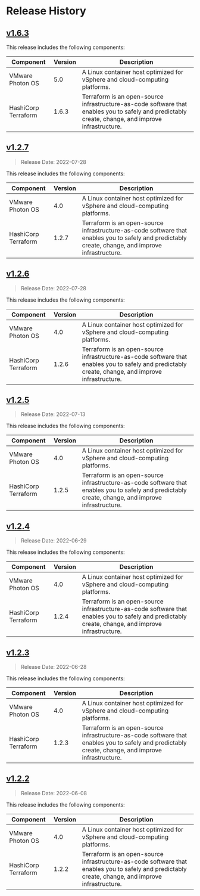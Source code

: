 # Release History

## [v1.6.3](https://github.com/tenthrtyam/container-terraform/releases/tag/v1.6.3)

This release includes the following components:

Component | Version | Description
---------|----------|----------
VMware Photon OS | 5.0 | A Linux container host optimized for vSphere and cloud-computing platforms.
HashiCorp Terraform | 1.6.3 | Terraform is an open-source infrastructure-as-code software that enables you to safely and predictably create, change, and improve infrastructure.

## [v1.2.7](https://github.com/tenthrtyam/container-terraform/releases/tag/v1.2.7)

> Release Date: 2022-07-28

This release includes the following components:

Component | Version | Description
---------|----------|----------
VMware Photon OS | 4.0 | A Linux container host optimized for vSphere and cloud-computing platforms.
HashiCorp Terraform | 1.2.7 | Terraform is an open-source infrastructure-as-code software that enables you to safely and predictably create, change, and improve infrastructure.

## [v1.2.6](https://github.com/tenthrtyam/container-terraform/releases/tag/v1.2.6)

> Release Date: 2022-07-28

This release includes the following components:

Component | Version | Description
---------|----------|----------
VMware Photon OS | 4.0 | A Linux container host optimized for vSphere and cloud-computing platforms.
HashiCorp Terraform | 1.2.6 | Terraform is an open-source infrastructure-as-code software that enables you to safely and predictably create, change, and improve infrastructure.

## [v1.2.5](https://github.com/tenthrtyam/container-terraform/releases/tag/v1.2.5)

> Release Date: 2022-07-13

This release includes the following components:

Component | Version | Description
---------|----------|----------
VMware Photon OS | 4.0 | A Linux container host optimized for vSphere and cloud-computing platforms.
HashiCorp Terraform | 1.2.5 | Terraform is an open-source infrastructure-as-code software that enables you to safely and predictably create, change, and improve infrastructure.

## [v1.2.4](https://github.com/tenthrtyam/container-terraform/releases/tag/v1.2.4)

> Release Date: 2022-06-29

This release includes the following components:

Component | Version | Description
---------|----------|----------
VMware Photon OS | 4.0 | A Linux container host optimized for vSphere and cloud-computing platforms.
HashiCorp Terraform | 1.2.4 | Terraform is an open-source infrastructure-as-code software that enables you to safely and predictably create, change, and improve infrastructure.

## [v1.2.3](https://github.com/tenthrtyam/container-terraform/releases/tag/v1.2.3)

> Release Date: 2022-06-28

This release includes the following components:

Component | Version | Description
---------|----------|----------
VMware Photon OS | 4.0 | A Linux container host optimized for vSphere and cloud-computing platforms.
HashiCorp Terraform | 1.2.3 | Terraform is an open-source infrastructure-as-code software that enables you to safely and predictably create, change, and improve infrastructure.

## [v1.2.2](https://github.com/tenthrtyam/container-terraform/releases/tag/v1.2.2)

> Release Date: 2022-06-08

This release includes the following components:

Component | Version | Description
---------|----------|----------
VMware Photon OS | 4.0 | A Linux container host optimized for vSphere and cloud-computing platforms.
HashiCorp Terraform | 1.2.2 | Terraform is an open-source infrastructure-as-code software that enables you to safely and predictably create, change, and improve infrastructure.
